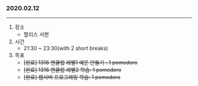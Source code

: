 ### 2020.02.12
---

1. 장소
    - 할리스 서현
2. 시간
    - 21:30 ~ 23:30(with 2 short breaks)
3. 목표
    - ~~[왼료] 1316 팬클럽 레벨1 예문 만들기 : 1 pomodoro~~
    - ~~[왼료] 1316 팬클럽 레벨2 학습: 1 pomodoro~~
    - ~~[완료] 웹서버 프로그래밍 학습: 1 pomodoro~~
    